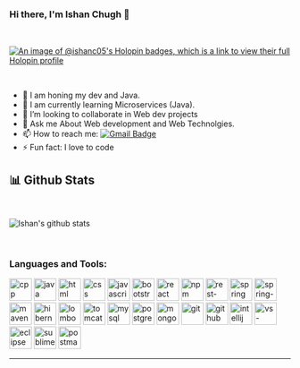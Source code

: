 ### Hi there, I'm Ishan Chugh 👋

<br>

[![An image of @ishanc05's Holopin badges, which is a link to view their full Holopin profile](https://holopin.me/ishanc05)](https://holopin.io/@ishanc05)

<br>

- 🔭 I am honing my dev and Java.
- 🌱 I am currently learning Microservices (Java).
- 👯 I’m looking to collaborate in Web dev projects
- 💬 Ask me About Web development and Web Technolgies.
- 📫 How to reach me: [![Gmail Badge](https://img.shields.io/badge/-Gmail-c14438?style=flat-square&logo=Gmail&logoColor=white&link=mailto:ishaanchugh05@gmail.com)](mailto:ishaanchugh05@gmail.com) 
- ⚡ Fun fact: I love to code

<h2>📊 Github Stats</h2>

<br/>

![Ishan's github stats](https://github-readme-stats.vercel.app/api?username=ishanc05&theme=onedark)

<br/>

### Languages and Tools:
<p align="left"> 
 <a href="https://cplusplus.com/" target="_blank"> <img src="https://user-images.githubusercontent.com/25181517/192106073-90fffafe-3562-4ff9-a37e-c77a2da0ff58.png" alt="cpp" width="40" height="40"/></a> 
  <a href="https://cplusplus.com/" target="_blank"><img src="https://user-images.githubusercontent.com/25181517/117201156-9a724800-adec-11eb-9a9d-3cd0f67da4bc.png" alt="java" width="40" height="40"/></a> 
  <a href="https://cplusplus.com/" target="_blank"><img src="https://user-images.githubusercontent.com/25181517/192158954-f88b5814-d510-4564-b285-dff7d6400dad.png" alt="html" width="40" height="40"/></a> 
  <a href="https://cplusplus.com/" target="_blank"><img src="https://user-images.githubusercontent.com/25181517/183898674-75a4a1b1-f960-4ea9-abcb-637170a00a75.png" alt="css" width="40" height="40"/></a> 
  <a href="https://cplusplus.com/" target="_blank"><img src="https://user-images.githubusercontent.com/25181517/117447155-6a868a00-af3d-11eb-9cfe-245df15c9f3f.png" alt="javascript" width="40" height="40"/></a> 
  <a href="https://cplusplus.com/" target="_blank"><img src="https://user-images.githubusercontent.com/25181517/183898054-b3d693d4-dafb-4808-a509-bab54cf5de34.png" alt="bootstrap" width="40" height="40"/></a> 
  <a href="https://cplusplus.com/" target="_blank"><img src="https://user-images.githubusercontent.com/25181517/183897015-94a058a6-b86e-4e42-a37f-bf92061753e5.png" alt="react" width="40" height="40"/></a> 
  <a href="https://cplusplus.com/" target="_blank"><img src="https://user-images.githubusercontent.com/25181517/121401671-49102800-c959-11eb-9f6f-74d49a5e1774.png" alt="npm" width="40" height="40"/></a> 
<a href="https://cplusplus.com/" target="_blank"><img src="https://user-images.githubusercontent.com/25181517/192107858-fe19f043-c502-4009-8c47-476fc89718ad.png" alt="rest-api" width="40" height="40"/></a> 
  <a href="https://cplusplus.com/" target="_blank"><img src="https://user-images.githubusercontent.com/25181517/117201470-f6d56780-adec-11eb-8f7c-e70e376cfd07.png" alt="spring" width="40" height="40"/></a> 
  <a href="https://cplusplus.com/" target="_blank"><img src="https://user-images.githubusercontent.com/25181517/183891303-41f257f8-6b3d-487c-aa56-c497b880d0fb.png" alt="spring-boot" width="40" height="40"/></a> 
  <a href="https://cplusplus.com/" target="_blank"><img src="https://user-images.githubusercontent.com/25181517/117207242-07d5a700-adf4-11eb-975e-be04e62b984b.png" alt="maven" width="40" height="40"/></a> 
    <a href="https://cplusplus.com/" target="_blank"><img src="https://user-images.githubusercontent.com/25181517/117207493-49665200-adf4-11eb-808e-a9c0fcc2a0a0.png" alt="hibernate" width="40" height="40"/></a> 
    <a href="https://cplusplus.com/" target="_blank"><img src="https://user-images.githubusercontent.com/25181517/190229463-87fa862f-ccf0-48da-8023-940d287df610.png" alt="lombok" width="40" height="40"/></a> 
    <a href="https://cplusplus.com/" target="_blank"><img src="https://user-images.githubusercontent.com/25181517/183894676-137319b5-1364-4b6a-ba4f-e9fc94ddc4aa.png" alt="tomcat" width="40" height="40"/></a> 
    <a href="https://cplusplus.com/" target="_blank"><img src="https://user-images.githubusercontent.com/25181517/183896128-ec99105a-ec1a-4d85-b08b-1aa1620b2046.png" alt="mysql" width="40" height="40"/></a> 
    <a href="https://cplusplus.com/" target="_blank"><img src="https://user-images.githubusercontent.com/25181517/117208740-bfb78400-adf5-11eb-97bb-09072b6bedfc.png" alt="postgresql" width="40" height="40"/></a> 
    <a href="https://cplusplus.com/" target="_blank"><img src="https://user-images.githubusercontent.com/25181517/182884177-d48a8579-2cd0-447a-b9a6-ffc7cb02560e.png" alt="mongodb" width="40" height="40"/></a> 
<a href="https://cplusplus.com/" target="_blank"><img src="https://user-images.githubusercontent.com/25181517/192108372-f71d70ac-7ae6-4c0d-8395-51d8870c2ef0.png" alt="git" width="40" height="40"/></a> 
<a href="https://cplusplus.com/" target="_blank"><img src="https://user-images.githubusercontent.com/25181517/192108374-8da61ba1-99ec-41d7-80b8-fb2f7c0a4948.png" alt="github" width="40" height="40"/></a> 
<a href="https://cplusplus.com/" target="_blank"><img src="https://user-images.githubusercontent.com/25181517/192108890-200809d1-439c-4e23-90d3-b090cf9a4eea.png" alt="intellij" width="40" height="40"/></a> 
<a href="https://cplusplus.com/" target="_blank"><img src="https://user-images.githubusercontent.com/25181517/192108891-d86b6220-e232-423a-bf5f-90903e6887c3.png" alt="vs-code" width="40" height="40"/></a> 
<a href="https://cplusplus.com/" target="_blank"><img src="https://user-images.githubusercontent.com/25181517/192108892-6e9b5cdf-4e35-4a70-ad9a-801a93a07c1c.png" alt="eclipse" width="40" height="40"/></a> 
<a href="https://cplusplus.com/" target="_blank"><img src="https://user-images.githubusercontent.com/25181517/190887576-6653f877-8439-4521-82f3-403086ead892.png" alt="sublime-text" width="40" height="40"/></a> 
<a href="https://cplusplus.com/" target="_blank"><img src="https://user-images.githubusercontent.com/25181517/192109061-e138ca71-337c-4019-8d42-4792fdaa7128.png" alt="postman" width="40" height="40"/></a>
</p>



---


 

